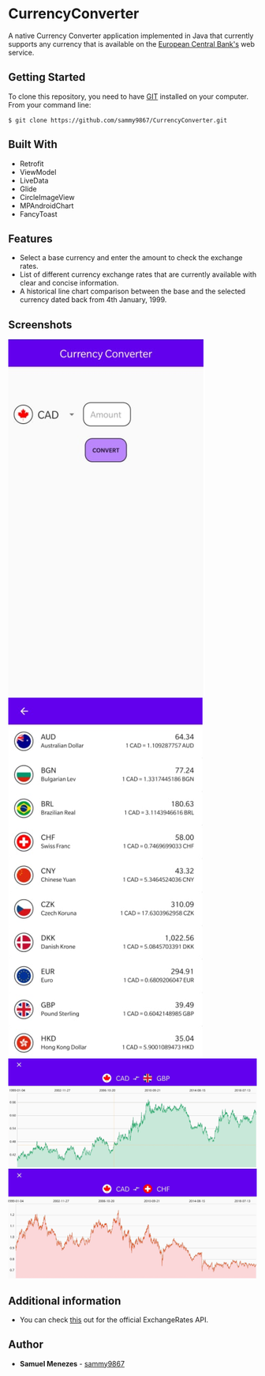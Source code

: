 # CurrencyConverter
A native Currency Converter application implemented in Java that currently supports any currency that is available on the [European Central Bank's](https://www.ecb.europa.eu/stats/policy_and_exchange_rates/euro_reference_exchange_rates/html/index.en.html) web service.

## Getting Started
To clone this repository, you need to have [GIT](https://git-scm.com) installed on your computer. From your command line:
```
$ git clone https://github.com/sammy9867/CurrencyConverter.git
```
## Built With
* Retrofit
* ViewModel
* LiveData
* Glide
* CircleImageView
* MPAndroidChart
* FancyToast

## Features
* Select a base currency and enter the amount to check the exchange rates.
* List of different currency exchange rates that are currently available with clear and concise information.
* A historical line chart comparison between the base and the selected currency dated back from 4th January, 1999.

## Screenshots
![Alt text](screenshots/main.PNG)
![alt text](screenshots/listofrates.jpg)
![alt text](screenshots/graphprofit.jpg)
![alt text](screenshots/graphloss.jpg)

## Additional information
* You can check [this](https://github.com/exchangeratesapi/exchangeratesapi) out for the official ExchangeRates API.

## Author
* **Samuel Menezes** - [sammy9867](https://github.com/sammy9867)

